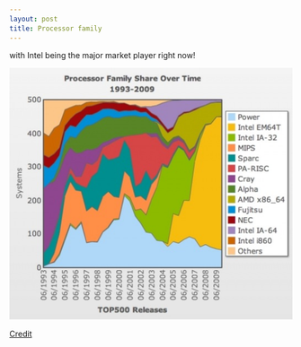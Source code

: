 ```yaml
---
layout: post
title: Processor family
---
```


with Intel being the major market player right now!

![](/img/processor_family.jpg)

[Credit](http://gigaom.com/2009/11/16/how-will-we-keep-supercomputing-super)
